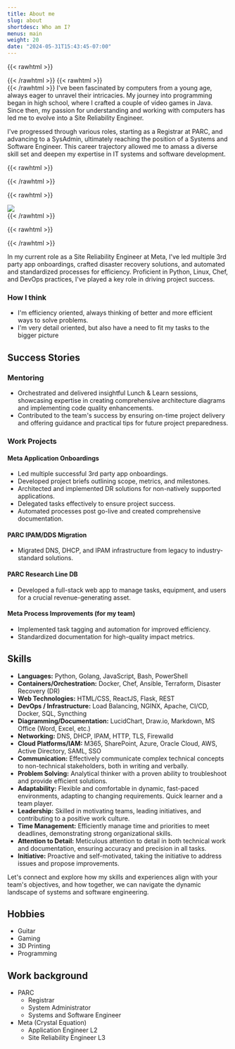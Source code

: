 ```yaml
---
title: About me
slug: about
shortdesc: Who am I?
menus: main
weight: 20
date: "2024-05-31T15:43:45-07:00"
---
```


{{< rawhtml >}}
<div class="grid grid-cols-3">
{{< /rawhtml >}}
{{< rawhtml >}}
<div class="md:col-span-2 col-span-3">
{{< /rawhtml >}}
I've been fascinated by computers from a young age, always eager to unravel their intricacies. My journey into programming began in high school, where I crafted a couple of video games in Java. Since then, my passion for understanding and working with computers has led me to evolve into a Site Reliability Engineer.

I've progressed through various roles, starting as a Registrar at PARC, and advancing to a SysAdmin, ultimately reaching the position of a Systems and Software Engineer. This career trajectory allowed me to amass a diverse skill set and deepen my expertise in IT systems and software development.

{{< rawhtml >}}
</div>
{{< /rawhtml >}}

{{< rawhtml >}}
  <div class="w-[256px] mx-auto"> 
    <img class="rounded-full w-[256px] h-[256px]" src="/img/me_wedding.jpg" />
  </div>
{{< /rawhtml >}}

{{< rawhtml >}}
</div>
{{< /rawhtml >}}

In my current role as a Site Reliability Engineer at Meta, I've led multiple 3rd party app onboardings, crafted disaster recovery solutions, and automated and standardized processes for efficiency. Proficient in Python, Linux, Chef, and DevOps practices, I've played a key role in driving project success.

### How I think 
- I'm efficiency oriented, always thinking of better and more efficient ways to solve problems.
- I'm very detail oriented, but also have a need to fit my tasks to the bigger picture


## Success Stories

### Mentoring
- Orchestrated and delivered insightful Lunch & Learn sessions, showcasing expertise in creating comprehensive architecture diagrams and implementing code quality enhancements.
- Contributed to the team's success by ensuring on-time project delivery and offering guidance and practical tips for future project preparedness.

### Work Projects
#### Meta Application Onboardings
- Led multiple successful 3rd party app onboardings.
- Developed project briefs outlining scope, metrics, and milestones.
- Architected and implemented DR solutions for non-natively supported applications.
- Delegated tasks effectively to ensure project success.
- Automated processes post go-live and created comprehensive documentation.

#### PARC IPAM/DDS Migration
- Migrated DNS, DHCP, and IPAM infrastructure from legacy to industry-standard solutions.

#### PARC Research Line DB
- Developed a full-stack web app to manage tasks, equipment, and users for a crucial revenue-generating asset.

#### Meta Process Improvements (for my team)
- Implemented task tagging and automation for improved efficiency.
- Standardized documentation for high-quality impact metrics.


## Skills
- **Languages:** Python, Golang, JavaScript, Bash, PowerShell  
- **Containers/Orchestration:** Docker, Chef, Ansible, Terraform, Disaster Recovery (DR)  
- **Web Technologies:** HTML/CSS, ReactJS, Flask, REST  
- **DevOps / Infrastructure:** Load Balancing, NGINX, Apache, CI/CD, Docker, SQL, Syncthing  
- **Diagramming/Documentation:** LucidChart, Draw.io, Markdown, MS Office (Word, Excel, etc.)  
- **Networking:** DNS, DHCP, IPAM, HTTP, TLS, Firewalld  
- **Cloud Platforms/IAM:** M365, SharePoint, Azure, Oracle Cloud, AWS, Active Directory, SAML, SSO  
- **Communication:** Effectively communicate complex technical concepts to non-technical stakeholders, both in writing and verbally.  
- **Problem Solving:** Analytical thinker with a proven ability to troubleshoot and provide efficient solutions.  
- **Adaptability:** Flexible and comfortable in dynamic, fast-paced environments, adapting to changing requirements. Quick learner and a team player.  
- **Leadership:** Skilled in motivating teams, leading initiatives, and contributing to a positive work culture.  
- **Time Management:** Efficiently manage time and priorities to meet deadlines, demonstrating strong organizational skills.  
- **Attention to Detail:** Meticulous attention to detail in both technical work and documentation, ensuring accuracy and precision in all tasks.  
- **Initiative:** Proactive and self-motivated, taking the initiative to address issues and propose improvements.

Let's connect and explore how my skills and experiences align with your team's objectives, and how together, we can navigate the dynamic landscape of systems and software engineering.


## Hobbies
- Guitar
- Gaming
- 3D Printing
- Programming

## Work background
- PARC
  - Registrar
  - System Administrator
  - Systems and Software Engineer
- Meta (Crystal Equation)
  - Application Engineer L2
  - Site Reliability Engineer L3